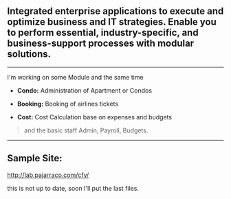 ## Integrated enterprise applications to execute and optimize business and IT strategies. Enable you to perform essential, industry-specific, and business-support processes with modular solutions. ##


---


I'm working on some Module and the same time

  * **Condo:** Administration of Apartment or Condos

  * **Booking:** Booking of airlines tickets

  * **Cost:** Cost Calculation base on expenses and budgets

> and the basic staff Admin, Payroll, Budgets.


---


## Sample Site: ##

http://lab.pajarraco.com/cfy/

this is not up to date, soon I'll put the last files.